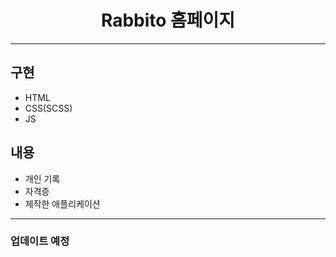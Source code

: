 <h1 align="center">Rabbito 홈페이지</h1>

___

## 구현
+ HTML
+ CSS(SCSS)
+ JS

## 내용
+ 개인 기록
+ 자격증
+ 제작한 애플리케이션

___

### 업데이트 예정
